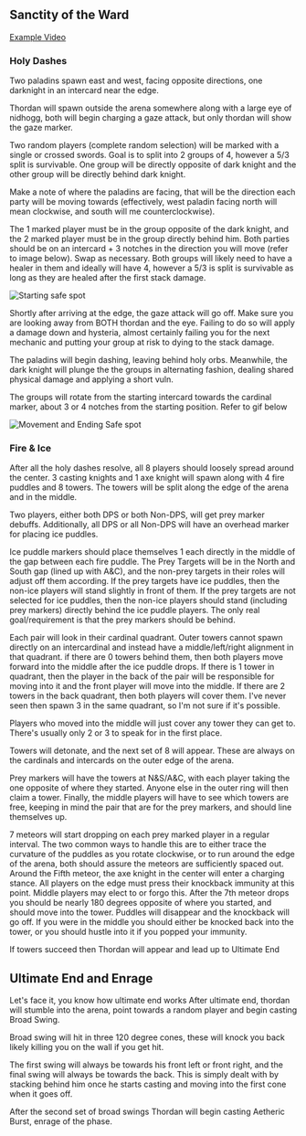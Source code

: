 ## Sanctity of the Ward
[Example Video](https://www.youtube.com/watch?v=GK96pk2c1Nc)

### Holy Dashes

Two paladins spawn east and west, facing opposite directions, one darknight in an intercard near the edge.

Thordan will spawn outside the arena somewhere along with a large eye of nidhogg, both will begin charging a gaze attack, but only thordan will show the gaze marker.

Two random players (complete random selection) will be marked with a single or crossed swords.  Goal is to split into 2 groups of 4, however a 5/3 split is survivable. One group will be directly opposite of dark knight and the other group will be directly behind dark knight.

Make a note of where the paladins are facing, that will be the direction each party will be moving towards (effectively, west paladin facing north will mean clockwise, and south will me counterclockwise).

The 1 marked player must be in the group opposite of the dark knight, and the 2 marked player must be in the group directly behind him.  Both parties should be on an intercard + 3 notches in the direction you will move (refer to image below).  Swap as necessary.  Both groups will likely need to have a healer in them and ideally will have 4, however a 5/3 is split is survivable as long as they are healed after the first stack damage.

![Starting safe spot](https://cdn.discordapp.com/attachments/965855507447414805/969350150973702144/unknown.png)

Shortly after arriving at the edge, the gaze attack will go off. Make sure you are looking away from BOTH thordan and the eye.  Failing to do so will apply a damage down and hysteria, almost certainly failing you for the next mechanic and putting your group at risk to dying to the stack damage.

The paladins will begin dashing, leaving behind holy orbs.  Meanwhile, the dark knight will plunge the the groups in alternating fashion, dealing shared physical damage and applying a short vuln.

The groups will rotate from the starting intercard towards the cardinal marker, about 3 or 4 notches from the starting position. Refer to gif below

![Movement and Ending Safe spot](https://cdn.discordapp.com/attachments/965855507447414805/969350189896855613/f2KI0eQ5wA.gif)

### Fire & Ice
After all the holy dashes resolve, all 8 players should loosely spread around the center.  3 casting knights and 1 axe knight will spawn along with 4 fire puddles and 8 towers.  The towers will be split along the edge of the arena and in the middle.

Two players, either both DPS or both Non-DPS, will get prey marker debuffs. Additionally, all DPS or all Non-DPS will have an overhead marker for placing ice puddles.

Ice puddle markers should place themselves 1 each directly in the middle of the gap between each fire puddle.  The Prey Targets will be in the North and South gap (lined up with A&C), and the non-prey targets in their roles will adjust off them according. If the prey targets have ice puddles, then the non-ice players will stand slightly in front of them.  If the prey targets are not selected for ice puddles, then the non-ice players should stand (including prey markers) directly behind the ice puddle players.  The only real goal/requirement is that the prey markers should be behind.

Each pair will look in their cardinal quadrant.  Outer towers cannot spawn directly on an intercardinal and instead have a middle/left/right alignment in that quadrant. if there are 0 towers behind them, then both players move forward into the middle after the ice puddle drops. If there is 1 tower in quadrant, then the player in the back of the pair will be responsible for moving into it and the front player will move into the middle.  If there are 2 towers in the back quadrant, then both players will cover them. I've never seen then spawn 3 in the same quadrant, so I'm not sure if it's possible.

Players who moved into the middle will just cover any tower they can get to. There's usually only 2 or 3 to speak for in the first place.

Towers will detonate, and the next set of 8 will appear.  These are always on the cardinals and intercards on the outer edge of the arena.

Prey markers will have the towers at N&S/A&C, with each player taking the one opposite of where they started.  Anyone else in the outer ring will then claim a tower.  Finally, the middle players will have to see which towers are free, keeping in mind the pair that are for the prey markers, and should line themselves up.

7 meteors will start dropping on each prey marked player in a regular interval.  The two common ways to handle this are to either trace the curvature of the puddles as you rotate clockwise, or to run around the edge of the arena, both should assure the meteors are sufficiently spaced out.  Around the Fifth meteor, the axe knight in the center will enter a charging stance.  All players on the edge must press their knockback immunity at this point.  Middle players may elect to or forgo this. After the 7th meteor drops you should be nearly 180 degrees opposite of where you started, and should move into the tower.  Puddles will disappear and the knockback will go off.  If you were in the middle you should either be knocked back into the tower, or you should hustle into it if you popped your immunity.

If towers succeed then Thordan will appear and lead up to Ultimate End

## Ultimate End and Enrage
Let's face it, you know how ultimate end works
After ultimate end, thordan will stumble into the arena, point towards a random player and begin casting Broad Swing.

Broad swing will hit in three 120 degree cones, these will knock you back likely killing you on the wall if you get hit.

The first swing will always be towards his front left or front right, and the final swing will always be towards the back.  This is simply dealt with by stacking behind him once he starts casting and moving into the first cone when it goes off.

After the second set of broad swings Thordan will begin casting Aetheric Burst, enrage of the phase.